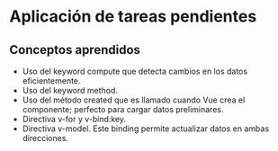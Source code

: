 # Aplicación de tareas pendientes

## Conceptos aprendidos
 - Uso del keyword compute que detecta cambios en los datos eficientemente.
 - Uso del keyword method.
 - Uso del método created que es llamado cuando Vue crea el componente; perfecto para cargar datos preliminares.
 - Directiva v-for y v-bind:key.
 - Directiva v-model. Este binding permite actualizar datos en ambas direcciones.
 
